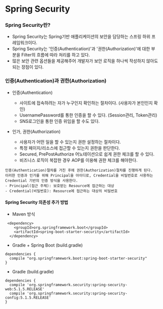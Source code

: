 # Spring Security

### Spring Security란?
- Spring Security는 Spring기반 애플리케이션의 보안을 담당하는 스프링 하위 프레임워크이다.
- Spring Security는 '인증(Authentication)'과 '권한(Authorization)'에 대한 부분을 Filter의 흐름에 따라 처리를 하고 있다.
- 많은 보안 관련 옵션들을 제공해주어 개발자가 보안 로직을 하나씩 작성하지 않아도 되는 장점이 있다.

### 인증(Authentication)과 권한(Authorization)
- 인증(Authentication)
  - 사이트에 접속하려는 자가 누구인지 확인하는 절차이다. (사용자가 본인인지 확인)
  - UsernamePassword를 통한 인증을 할 수 있다. (Session관리, Token관리)
  - SNS로그인을 통한 인증 위임을 할 수도 있다.

- 인가, 권한(Authorization)
  - 사용자가 어떤 일을 할 수 있는지 권한 설정하는 절차이다.
  - 특정 페이지/리소스에 접근할 수 있는지 권한을 판단한다.
  - Secured, PrePostAuthorize 어노테이션으로 쉽게 권한 체크를 할 수 있다.
  - 비즈니스 로직이 복잡한 경우 AOP를 이용해 권한 체크를 해야한다.

```
인증(Authentication)절차를 거친 후에 권한(Authorization)절차를 진행하게 된다.
이러한 인증과 인가를 위해 Principal을 아이디로, Credential을 비밀번호로 사용하는 Credential 기반의 인증 방식을 사용한다.
- Principal(접근 주체): 보호받는 Resource에 접근하는 대상
- Credential(비밀번호): Resource에 접근하는 대상의 비밀번호
```

#### Spring Security 의존성 추가 방법
- Maven 방식

```
 <dependency>
    <groupId>org.springframework.boot</groupId>
    <artifactId>spring-boot-starter-security</artifactId>
  </dependency>
```

- Gradle + Spring Boot (build.gradle)

```
dependencies {
  compile "org.springframework.boot:spring-boot-starter-security"
}
```

- Gradle (build.gradle)

```
dependencies {
  compile 'org.springframework.security:spring-security-web:5.1.5.RELEASE'
  compile 'org.springframework.security:spring-security-config:5.1.5.RELEASE'
}
```
